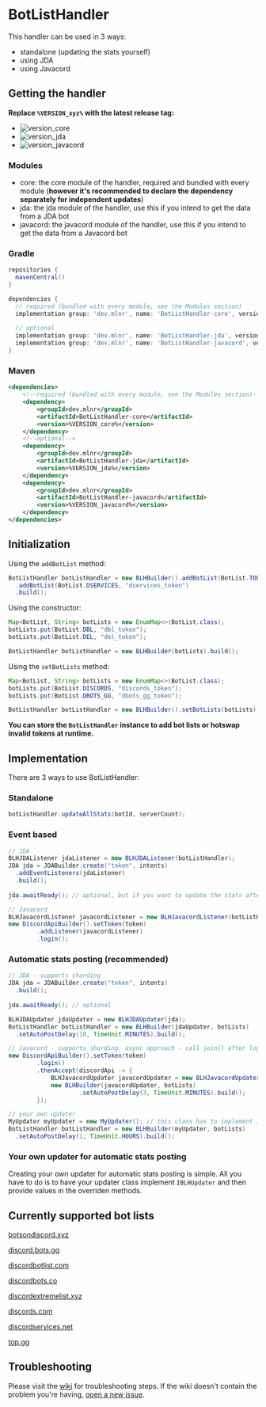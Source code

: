[version_core]: https://img.shields.io/maven-metadata/v?color=informational&label=core%20(required,%20bundled)&metadataUrl=https%3A%2F%2Frepo1.maven.org%2Fmaven2%2Fdev%2Fmlnr%2FBotListHandler-core%2Fmaven-metadata.xml
[version_jda]: https://img.shields.io/maven-metadata/v?color=informational&label=jda&metadataUrl=https%3A%2F%2Frepo1.maven.org%2Fmaven2%2Fdev%2Fmlnr%2FBotListHandler-jda%2Fmaven-metadata.xml
[version_javacord]: https://img.shields.io/maven-metadata/v?color=informational&label=javacord&metadataUrl=https%3A%2F%2Frepo1.maven.org%2Fmaven2%2Fdev%2Fmlnr%2FBotListHandler-javacord%2Fmaven-metadata.xml

# BotListHandler

This handler can be used in 3 ways:
- standalone (updating the stats yourself)
- using JDA
- using Javacord

## Getting the handler

**Replace `%VERSION_xyz%` with the latest release tag:**
- ![version_core]
- ![version_jda]
- ![version_javacord]

### Modules
- core: the core module of the handler, required and bundled with every module (**however it's recommended to declare the dependency separately for independent updates**)
- jda: the jda module of the handler, use this if you intend to get the data from a JDA bot
- javacord: the javacord module of the handler, use this if you intend to get the data from a Javacord bot

### Gradle
```gradle
repositories {
  mavenCentral()
}

dependencies {
  // required (bundled with every module, see the Modules section)
  implementation group: 'dev.mlnr', name: 'BotListHandler-core', version: '%VERSION_core%'
  
  // optional
  implementation group: 'dev.mlnr', name: 'BotListHandler-jda', version: '%VERSION_jda%'
  implementation group: 'dev.mlnr', name: 'BotListHandler-javacord', version: '%VERSION_javacord%'
}
```

### Maven
```xml
<dependencies>
    <!--required (bundled with every module, see the Modules section)-->
    <dependency>
        <groupId>dev.mlnr</groupId>
        <artifactId>BotListHandler-core</artifactId>
        <version>%VERSION_core%</version>
    </dependency>
    <!--optional-->
    <dependency>
        <groupId>dev.mlnr</groupId>
        <artifactId>BotListHandler-jda</artifactId>
        <version>%VERSION_jda%</version>
    </dependency>
    <dependency>
        <groupId>dev.mlnr</groupId>
        <artifactId>BotListHandler-javacord</artifactId>
        <version>%VERSION_javacord%</version>
    </dependency>
</dependencies>
```

## Initialization

Using the `addBotList` method:
```java
BotListHandler botListHandler = new BLHBuilder().addBotList(BotList.TOP_GG, "top_gg_token")
  .addBotList(BotList.DSERVICES, "dservices_token")
  .build();
```
Using the constructor:
```java
Map<BotList, String> botLists = new EnumMap<>(BotList.class);
botLists.put(BotList.DBL, "dbl_token");
botLists.put(BotList.DEL, "del_token");

BotListHandler botListHandler = new BLHBuilder(botLists).build();
```
Using the `setBotLists` method:
```java
Map<BotList, String> botLists = new EnumMap<>(BotList.class);
botLists.put(BotList.DISCORDS, "discords_token");
botLists.put(BotList.DBOTS_GG, "dbots_gg_token");

BotListHandler botListHandler = new BLHBuilder().setBotLists(botLists).build();
```

**You can store the `BotListHandler` instance to add bot lists or hotswap invalid tokens at runtime.**

## Implementation

There are 3 ways to use BotListHandler:

### Standalone
```java
botListHandler.updateAllStats(botId, serverCount);
```

### Event based

```java
// JDA
BLHJDAListener jdaListener = new BLHJDAListener(botListHandler);
JDA jda = JDABuilder.create("token", intents)
  .addEventListeners(jdaListener)
  .build();
  
jda.awaitReady(); // optional, but if you want to update the stats after a ReadyEvent, it's required

// Javacord
BLHJavacordListener javacordListener = new BLHJavacordListener(botListHandler);
new DiscordApiBuilder().setToken(token)
        .addListener(javacordListener)
        .login();
```

### Automatic stats posting (recommended)
```java
// JDA - supports sharding
JDA jda = JDABuilder.create("token", intents)
  .build();
  
jda.awaitReady(); // optional

BLHJDAUpdater jdaUpdater = new BLHJDAUpdater(jda);
BotListHandler botListHandler = new BLHBuilder(jdaUpdater, botLists)
  .setAutoPostDelay(10, TimeUnit.MINUTES).build();

// Javacord - supports sharding. async approach - call join() after login() to block
new DiscordApiBuilder().setToken(token)
        .login()
        .thenAccept(discordApi -> {
            BLHJavacordUpdater javacordUpdater = new BLHJavacordUpdater(discordApi);
            new BLHBuilder(javacordUpdater, botLists)
                    .setAutoPostDelay(3, TimeUnit.MINUTES).build();
        });

// your own updater
MyUpdater myUpdater = new MyUpdater(); // this class has to implement IBLHUpdater
BotListHandler botListHandler = new BLHBuilder(myUpdater, botLists)
  .setAutoPostDelay(1, TimeUnit.HOURS).build();
```

### Your own updater for automatic stats posting

Creating your own updater for automatic stats posting is simple. All you have to do is to have your updater class implement `IBLHUpdater` and then provide values in the overriden methods.

## Currently supported bot lists

[botsondiscord.xyz](https://botsondiscord.xyz)

[discord.bots.gg](https://discord.bots.gg)

[discordbotlist.com](https://discordbotlist.com)

[discordbots.co](https://discordbots.co)

[discordextremelist.xyz](https://discordextremelist.xyz)

[discords.com](https://discords.com/bots)

[discordservices.net](https://discordservices.net)

[top.gg](https://top.gg)

## Troubleshooting

Please visit the [wiki](https://github.com/caneleex/BotListHandler/wiki/Troubleshooting) for troubleshooting steps. If the wiki doesn't contain the problem you're having, [open a new issue](https://github.com/caneleex/BotListHandler/issues/new).
